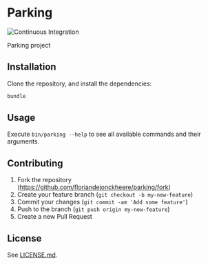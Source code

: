 # Parking

![Continuous Integration](https://github.com/floriandejonckheere/parking/workflows/Continuous%20Integration/badge.svg)

Parking project

## Installation

Clone the repository, and install the dependencies:

```sh
bundle
```

## Usage

Execute `bin/parking --help` to see all available commands and their arguments.

## Contributing

1. Fork the repository (<https://github.com/floriandejonckheere/parking/fork>)
2. Create your feature branch (`git checkout -b my-new-feature`)
3. Commit your changes (`git commit -am 'Add some feature'`)
4. Push to the branch (`git push origin my-new-feature`)
5. Create a new Pull Request

## License

See [LICENSE.md](LICENSE.md).
